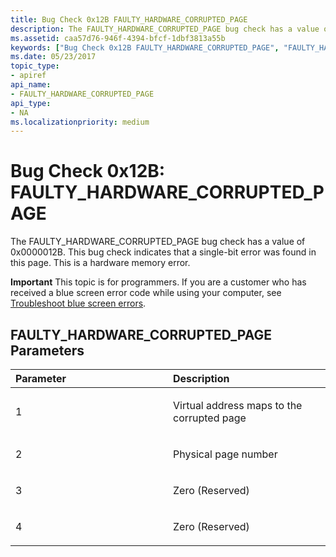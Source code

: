 ```yaml
---
title: Bug Check 0x12B FAULTY_HARDWARE_CORRUPTED_PAGE
description: The FAULTY_HARDWARE_CORRUPTED_PAGE bug check has a value of 0x0000012B. This bug check indicates that a single-bit error was found in this page. This is a hardware memory error.
ms.assetid: caa57d76-946f-4394-bfcf-1dbf3813a55b
keywords: ["Bug Check 0x12B FAULTY_HARDWARE_CORRUPTED_PAGE", "FAULTY_HARDWARE_CORRUPTED_PAGE"]
ms.date: 05/23/2017
topic_type:
- apiref
api_name:
- FAULTY_HARDWARE_CORRUPTED_PAGE
api_type:
- NA
ms.localizationpriority: medium
---
```


# Bug Check 0x12B: FAULTY\_HARDWARE\_CORRUPTED\_PAGE


The FAULTY\_HARDWARE\_CORRUPTED\_PAGE bug check has a value of 0x0000012B. This bug check indicates that a single-bit error was found in this page. This is a hardware memory error.

**Important** This topic is for programmers. If you are a customer who has received a blue screen error code while using your computer, see [Troubleshoot blue screen errors](https://windows.microsoft.com/windows-10/troubleshoot-blue-screen-errors).

## FAULTY\_HARDWARE\_CORRUPTED\_PAGE Parameters


<table>
<colgroup>
<col width="50%" />
<col width="50%" />
</colgroup>
<thead>
<tr class="header">
<th align="left">Parameter</th>
<th align="left">Description</th>
</tr>
</thead>
<tbody>
<tr class="odd">
<td align="left"><p>1</p></td>
<td align="left"><p>Virtual address maps to the corrupted page</p></td>
</tr>
<tr class="even">
<td align="left"><p>2</p></td>
<td align="left"><p>Physical page number</p></td>
</tr>
<tr class="odd">
<td align="left"><p>3</p></td>
<td align="left"><p>Zero (Reserved)</p></td>
</tr>
<tr class="even">
<td align="left"><p>4</p></td>
<td align="left"><p>Zero (Reserved)</p></td>
</tr>
</tbody>
</table>

 

 

 




